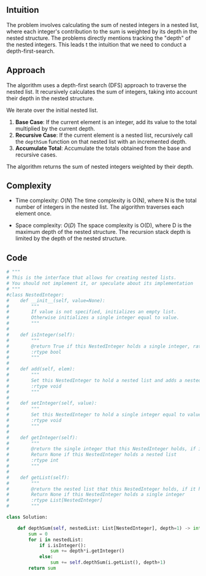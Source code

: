 ## Intuition

The problem involves calculating the sum of nested integers in a nested list, where each integer's contribution to the sum is weighted by its depth in the nested structure. The problems directly mentions tracking the "depth" of the nested integers. This leads t the intuition that we need to conduct a depth-first-search. 

## Approach

The algorithm uses a depth-first search (DFS) approach to traverse the nested list. It recursively calculates the sum of integers, taking into account their depth in the nested structure. 

We iterate over the initial nested list.

1. **Base Case**: If the current element is an integer, add its value to the total multiplied by the current depth.
2. **Recursive Case**: If the current element is a nested list, recursively call the `depthSum` function on that nested list with an incremented depth.
3. **Accumulate Total**: Accumulate the totals obtained from the base and recursive cases.

The algorithm returns the sum of nested integers weighted by their depth.



## Complexity
- Time complexity: $O(N)$
The time complexity is O(N), where N is the total number of integers in the nested list. The algorithm traverses each element once.

- Space complexity: $O(D)$
The space complexity is O(D), where D is the maximum depth of the nested structure. The recursion stack depth is limited by the depth of the nested structure.

<!-- Add your space complexity here, e.g. $$O(n)$$ -->

## Code
```python
# """
# This is the interface that allows for creating nested lists.
# You should not implement it, or speculate about its implementation
# """
#class NestedInteger:
#    def __init__(self, value=None):
#        """
#        If value is not specified, initializes an empty list.
#        Otherwise initializes a single integer equal to value.
#        """
#
#    def isInteger(self):
#        """
#        @return True if this NestedInteger holds a single integer, rather than a nested list.
#        :rtype bool
#        """
#
#    def add(self, elem):
#        """
#        Set this NestedInteger to hold a nested list and adds a nested integer elem to it.
#        :rtype void
#        """
#
#    def setInteger(self, value):
#        """
#        Set this NestedInteger to hold a single integer equal to value.
#        :rtype void
#        """
#
#    def getInteger(self):
#        """
#        @return the single integer that this NestedInteger holds, if it holds a single integer
#        Return None if this NestedInteger holds a nested list
#        :rtype int
#        """
#
#    def getList(self):
#        """
#        @return the nested list that this NestedInteger holds, if it holds a nested list
#        Return None if this NestedInteger holds a single integer
#        :rtype List[NestedInteger]
#        """

class Solution:

    def depthSum(self, nestedList: List[NestedInteger], depth=1) -> int:
        sum = 0
        for i in nestedList:
            if i.isInteger():
                sum += depth*i.getInteger()
            else:
                sum += self.depthSum(i.getList(), depth+1)
        return sum
```